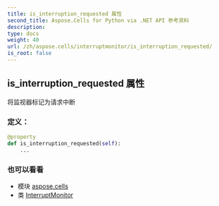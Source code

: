 ```yaml
---
title: is_interruption_requested 属性
second_title: Aspose.Cells for Python via .NET API 参考资料
description:
type: docs
weight: 40
url: /zh/aspose.cells/interruptmonitor/is_interruption_requested/
is_root: false
---
```

## is_interruption_requested 属性

将监视器标记为请求中断
### 定义：
```python
@property
def is_interruption_requested(self):
    ...
```

### 也可以看看
* 模块 [aspose.cells](../../)
* 类 [InterruptMonitor](/cells/python-net/zh/aspose.cells/interruptmonitor)
